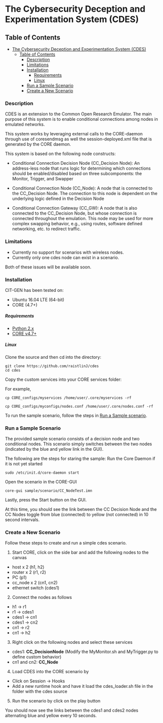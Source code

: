 # The Cybersecurity Deception and Experimentation System (CDES)
## Table of Contents
- [The Cybersecurity Deception and Experimentation System (CDES)](#the-cybersecurity-deception-and-experimentation-system-cdes)
  - [Table of Contents](#table-of-contents)
    - [Description](#description)
    - [Limitations](#limitations)
    - [Installation](#installation)
        - [Requirements](#requirements)
        - [Linux](#linux)
    - [Run a Sample Scenario](#run-a-sample-scenario)
    - [Create a New Scenario](#create-a-new-scenario)

### Description
CDES is an extension to the Common Open Research Emulator. The main purpose of this system is to enable conditional connections among nodes in emulated networks. 

This system works by leveraging external calls to the CORE-daemon through use of coresendmsg as well the session-deployed.xml file that is generated by the CORE daemon. 

This system is based on the following node constructs:
* Conditional Connection Decision Node (CC_Decision Node): An address-less node that runs logic for determining which connections should be enabled/disabled based on three subcomponents: the Monitor, Trigger, and Swapper

* Conditional Connection Node (CC_Node): A node that is connected to the CC_Decision Node. The connection to this node is dependent on the underlying logic defined in the Decision Node

* Conditional Connection Gateway (CC_GW): A node that is also connected to the CC_Decision Node, but whose connection is connected throughout the emulation. This node may be used for more complex swapping behavior, e.g., using routes, software defined networking, etc. to redirect traffic.

### Limitations
* Currently no support for scenarios with wireless nodes.
* Currently only one cdes node can exist in a scenario.

Both of these issues will be available soon.

### Installation
CIT-GEN has been tested on:
* Ubuntu 16.04 LTE (64-bit)
* CORE (4.7+) 

##### Requirements
* [Python 2.x ](https://www.python.org/download/releases/2.7/)
* [CORE v4.7+](https://github.com/coreemu/core/)

##### Linux
Clone the source and then cd into the directory:
```
git clone https://github.com/raistlinJ/cdes
cd cdes
```
Copy the custom services into your CORE services folder:

For example, 
```
cp CORE_configs/myservices /home/user/.core/myservices -rf

cp CORE_configs/myconfigs/nodes.conf /home/user/.core/nodes.conf -rf
```

To run the sample scenario, follow the steps in [Run a Sample scenario](#run-a-sample-scenario).

### Run a Sample Scenario
The provided sample scenario consists of a decision node and two conditional nodes. This scenario simply switches between the two nodes (indicated by the blue and yellow link in the GUI). 

The following are the steps for staring the sample:
Run the Core Daemon if it is not yet started
```
sudo /etc/init.d/core-daemon start
```
Open the scenario in the CORE-GUI
```
core-gui sample/scenario/CC_NodeTest.imn
```
Lastly, press the Start button on the GUI.

At this time, you should see the link between the CC Decision Node and the CC Nodes toggle from blue (connected) to yellow (not connected) in 10 second intervals.

### Create a New Scenario
Follow these steps to create and run a simple cdes scenario.

1. Start CORE, click on the side bar and add the following nodes to the canvas
-  host x 2 (h1, h2)
- router x 2 (r1, r2)
- PC (p1)
- cc_node x 2 (cn1, cn2)
- ethernet switch (cdes1)

2. Connect the nodes as follows
- h1 -> r1
- r1 -> cdes1
- cdes1 -> cn1
- cdes1 -> cn2
- cn1 -> r2
- cn1 -> h2

3. Right click on the following nodes and select these services
- cdes1: **CC_DecisionNode** (Modify the MyMonitor.sh and MyTrigger.py to define custom behavior)
- cn1 and cn2: **CC_Node**

4. Load CDES into the CORE scenario by 
- Click on Session -> Hooks
- Add a new runtime hook and have it load the cdes_loader.sh file in the folder with the cdes source

5. Run the scenario by click on the play button

You should now see the links between the cdes1 and cdes2 nodes alternating blue and yellow every 10 seconds.

